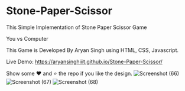 # Stone-Paper-Scissor

This Simple Implementation of Stone Paper Scissor Game

You vs Computer

This Game is Developed By Aryan Singh using HTML, CSS, Javascript.

Live Demo: https://aryansinghiiit.github.io/Stone-Paper-Scissor/

Show some ❤️ and ⭐ the repo if you like the design.
![Screenshot (66)](https://user-images.githubusercontent.com/96579866/148727564-a2d99929-2f2b-4661-a31d-5fa1579e4a64.png)
![Screenshot (67)](https://user-images.githubusercontent.com/96579866/148727569-b02f6245-b758-495e-ad39-68d0fa2991e7.png)
![Screenshot (68)](https://user-images.githubusercontent.com/96579866/148727571-45eb4c3e-acd1-4f0c-a04c-d94e49937ad6.png)
